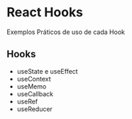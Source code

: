 # React Hooks 

Exemplos Práticos de uso de cada Hook

## Hooks

* useState e useEffect
* useContext
* useMemo
* useCallback
* useRef
* useReducer